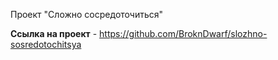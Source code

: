 Проект "Сложно сосредоточиться"

**Ссылка на проект** - https://github.com/BroknDwarf/slozhno-sosredotochitsya
